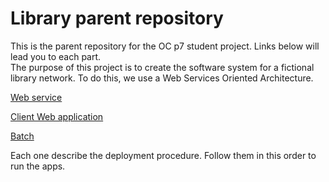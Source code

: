 # Library parent repository  
  
This is the parent repository for the OC p7 student project. Links below
 will lead you to each part.\
The purpose of this project is to create the software system for a
 fictional library network. To do this, we use a Web Services Oriented
  Architecture. 
 

[Web service](https://github.com/xxjokerx/library-service)

[Client Web application](https://github.com/xxjokerx/library-client)

[Batch](https://github.com/xxjokerx/library-batch)

Each one describe the deployment procedure. Follow them in this order to run the apps.
 
